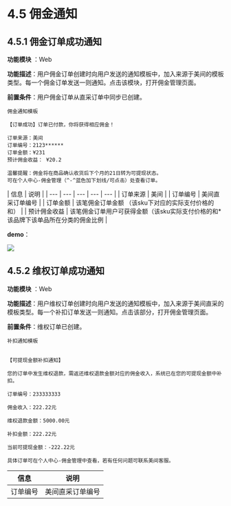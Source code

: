 # 4.5 佣金通知

## 4.5.1 佣金订单成功通知

**功能模块** ：Web

**功能描述**：用户佣金订单创建时向用户发送的通知模板中，加入来源于美间的模板类型。每一个佣金订单发送一则通知。点击该模块，打开佣金管理页面。

**前置条件**：用户佣金订单从直采订单中同步已创建。

```text
佣金通知模板
```

```text
【订单成功】订单已付款，你将获得相应佣金！

订单来源：美间
订单编号：2123******
订单金额：¥231
预计佣金收益： ¥20.2

温馨提醒：佣金将在商品确认收货后下个月的21日转为可提现状态。
可在个人中心-佣金管理（^-^蓝色加下划线/可点击）处查看订单。
```

| 信息 | 说明 |
| --- | --- | --- | --- | --- |
| 订单来源 | 美间 |
| 订单编号 | 美间直采订单编号 |
| 订单金额 | 该笔佣金订单金额 （该sku下对应的实际支付价格的和） |
| 预计佣金收益 | 该笔佣金订单用户可获得金额（该sku实际支付价格的和\*该品牌下该单品所在分类的佣金比例 |

**demo**：

![](http://192.168.1.75/documents/%E5%BA%94%E7%94%A8Web/Sprint28/_book/assets/%E5%B1%8F%E5%B9%95%E5%BF%AB%E7%85%A7%202018-06-05%20%E4%B8%8B%E5%8D%883.01.42.png)

## 4.5.2 维权订单成功通知

**功能模块** ：Web

**功能描述**：用户维权订单创建时向用户发送的通知模板中，加入来源于美间直采的模板类型。每一个补扣订单发送一则通知。点击该部分，打开佣金管理页面。

**前置条件**：维权订单已创建。

```text
补扣通知模板
```

```text

【可提现金额补扣通知】

您的订单中发生维权退款，需返还维权退款金额对应的佣金收入，系统已在您的可提现金额中补扣。

订单编号：233333333

佣金收入：222.22元

维权退款金额：5000.00元

补扣金额：222.22元

当前可提现金额：-222.22元

具体订单可在个人中心-佣金管理中查看，若有任何问题可联系美间客服。
```

| 信息 | 说明 |
| --- | --- |
| 订单编号 | 美间直采订单编号 |

